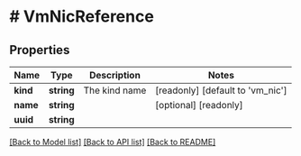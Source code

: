 # # VmNicReference

## Properties

Name | Type | Description | Notes
------------ | ------------- | ------------- | -------------
**kind** | **string** | The kind name | [readonly] [default to 'vm_nic']
**name** | **string** |  | [optional] [readonly]
**uuid** | **string** |  |

[[Back to Model list]](../../README.md#models) [[Back to API list]](../../README.md#endpoints) [[Back to README]](../../README.md)
